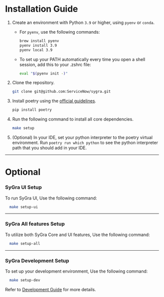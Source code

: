 
# Installation Guide

1. Create an environment with Python `3.9` or higher, using `pyenv` or `conda`.
    * For `pyenv`, use the following commands:
        ```bash
        brew install pyenv
        pyenv install 3.9
        pyenv local 3.9
        ```
    * To set up your PATH automatically every time you open a shell session, add this to your .zshrc file:
        ```bash
        eval "$(pyenv init -)"
        ```
2. Clone the repository.

    ```bash
    git clone git@github.com:ServiceNow/sygra.git
    ```


3. Install poetry using the [official guidelines](https://python-poetry.org/docs/#installation).
    ```bash
    pip install poetry
    ```
4. Run the following command to install all core dependencies.
    ```bash
    make setup
    ```
5. (Optional) In your IDE, set your python interpreter to the poetry virtual environment.
   Run `poetry run which python` to see the python interpreter path that you should add in your IDE.

---

# Optional

### SyGra UI Setup

To run SyGra UI, Use the following command:
```bash
  make setup-ui
```
---
### SyGra All features Setup
To utilize both SyGra Core and UI features, Use the following command:
```bash
  make setup-all
```
---
### SyGra Development Setup
To set up your development environment, Use the following command:
```bash
  make setup-dev
```
Refer to [Development Guide](development.md) for more details.
